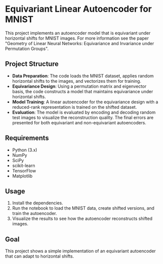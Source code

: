 # Equivariant Linear Autoencoder for MNIST

This project implements an autoencoder model that is equivariant under horizontal shifts for MNIST images.  For more information see the paper "Geometry of Linear Neural Networks: Equivariance and Invariance under Permutation Groups".

## Project Structure

- **Data Preparation**: The code loads the MNIST dataset, applies random horizontal shifts to the images, and vectorizes them for training.
- **Equivariance Design**: Using a permutation matrix and eigenvector basis, the code constructs a model that maintains equivariance under horizontal shifts.
- **Model Training**: A linear autoencoder for the equivariance design with a reduced-rank representation is trained on the shifted dataset.
- **Evaluation**: The model is evaluated by encoding and decoding random test images to visualize the reconstruction quality. The final errors are presented for both equivariant and non-equivariant autoencoders.

## Requirements

- Python (3.x)
- NumPy
- SciPy
- scikit-learn
- TensorFlow
- Matplotlib

## Usage

1. Install the dependencies.
2. Run the notebook to load the MNIST data, create shifted versions, and train the autoencoder.
3. Visualize the results to see how the autoencoder reconstructs shifted images.

## Goal

This project shows a simple implementation of an equivariant autoencoder that can adapt to horizontal shifts.
